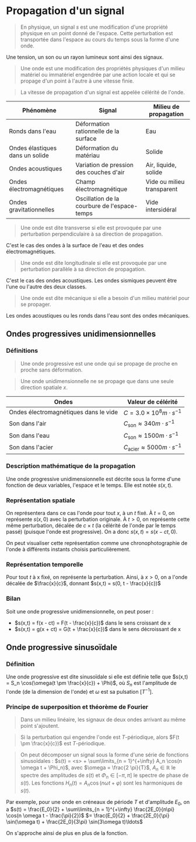 # Propagation d'un signal
> En physique, un signal $s$ est une modification d'une propriété physique en un
> point donné de l'espace. Cette perturbation est transportée dans l'espace au
> cours du temps sous la forme d'une onde.

Une tension, un son ou un rayon lumineux sont ainsi des signaux.

> Une onde est une modification des propriétés physiques d'un milieu matériel ou
> immatériel engendrée par une action locale et qui se propage d'un point à
> l'autre à une vitesse finie.

> La vitesse de propagation d'un signal est appelée célérité de l'onde.

Phénomène                       | Signal                                       | Milieu de propagation
---                             | ---                                          | ---
Ronds dans l'eau                | Déformation rationnelle de la surface        | Eau
Ondes élastiques dans un solide | Déformation du matériau                      | Solide
Ondes acoustiques               | Variation de pression des couches d'air      | Air, liquide, solide
Ondes électromagnétiques        | Champ électromagnétique                      | Vide ou milieu transparent
Ondes gravitationnelles         | Oscillation de la courbure de l'espace-temps | Vide intersidéral

> Une onde est dite transverse si elle est provoquée par une perturbation
> perpendiculaire à sa direction de propagation.

C'est le cas des ondes à la surface de l'eau et des ondes électromagnétiques.

> Une onde est dite longitudinale si elle est provoquée par une perturbation
> parallèle à sa direction de propagation.

C'est le cas des ondes acoustiques. Les ondes sismiques peuvent être l'une ou
l'autre des deux classes.

> Une onde est dite mécanique si elle a besoin d'un milieu matériel pour se
> propager.

Les ondes acoustiques ou les ronds dans l'eau sont des ondes mécaniques.

## Ondes progressives unidimensionnelles
### Définitions
> Une onde progressive est une onde qui se propage de proche en proche sans
> déformation.

> Une onde unidimensionnelle ne se propage que dans une seule direction spatiale
> $x$.

Ondes                                 | Valeur de célérité
---                                   | ---
Ondes électromagnétiques dans le vide | $C = 3.0 \times 10^8 m \cdot s^{-1}$
Son dans l'air                        | $C_\text{son} \approx 340 m \cdot s^{-1}$
Son dans l'eau                        | $C_\text{son} \approx 1500 m \cdot s^{-1}$
Son dans l'acier                      | $C_\text{acier} \approx 5000 m \cdot s^{-1}$

### Description mathématique de la propagation
Une onde progressive unidimensionnelle est décrite sous la forme d'une fonction
de deux variables, l'espace et le temps. Elle est notée $s(x,t)$.

### Représentation spatiale
On représentera dans ce cas l'onde pour tout $x$, à un $t$ fixé.
À $t = 0$, on représente $s(x,0)$ avec la perturbation originale.
À $t > 0$, on représente cette même perturbation, décalée de $c \times t$
(la célérité de l'onde par le temps passé) (puisque l'onde est progressive).
On a donc $s(x,t) = s(x - ct, 0)$.

On peut visualiser cette représentation comme une chronophotographie de l'onde à
différents instants choisis particulièrement.

### Représentation temporelle
Pour tout $t$ à x fixé, on représente la perturbation.
Ainsi, à $x > 0$, on a l'onde décalée de $\frac{x}{c}$, donnant
$s(x,t) = s(0, t - \frac{x}{c})$

### Bilan
Soit une onde progressive unidimensionnelle, on peut poser :
- $s(x,t) = f(x - ct) = F(t - \frac{x}{c})$ dans le sens croissant de x
- $s(x,t) = g(x + ct) = G(t + \frac{x}{c})$ dans le sens décroissant de x

## Onde progressive sinusoïdale
### Définition
Une onde progressive est dite sinusoïdale si elle est définie telle que
$s(x,t) = S_n \cos(\omega(t \pm \frac{x}{c}) + \Phi)$, où $S_n$ est l'amplitude
de l'onde (de la dimension de l'onde) et $\omega$ est sa pulsation $[T^{-1}]$.

### Principe de superposition et théorème de Fourier
> Dans un milieu linéaire, les signaux de deux ondes arrivant au même point
> s'ajoutent.

> Si la perturbation qui engendre l'onde est $T$-périodique, alors
> $F(t \pm \frac{x}{c})$ est $T$-périodique.

> On peut décomposer un signal sous la forme d'une série de fonctions sinusoïdales :
> $s(t) = <s> + \sum\limits_{n = 1}^{+\infty} A_n \cos(n \omega t + \Phi_n)$,
> avec $\omega = \frac{2 \pi}{T}$, $A_n \in \mathbb{R}$ le spectre des amplitudes
> de $s(t)$ et $\Phi_n \in [-\pi,\pi]$ le spectre de phase de $s(t)$. Les
> fonctions $H_n(t) = A_n \cos(n \omega t + \varphi)$ sont les harmoniques de $s(t)$.

Par exemple, pour une onde en créneaux de période $T$ et d'amplitude $E_0$, on a
$s(t) = \frac{E_0}{2} + \sum\limits_{n = 1}^{+\infty} \frac{2E_0}{n\pi} \cos(n \omega t - \frac{\pi}{2})$
$= \frac{E_0}{2} + \frac{2E_0}{\pi} \sin(\omega t) + \frac{2E_0}{3\pi} \sin(3\omega t)\ldots$

On s'approche ainsi de plus en plus de la fonction.
